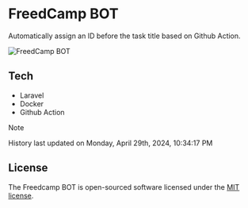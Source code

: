 # FreedCamp BOT

Automatically assign an ID before the task title based on Github Action.

![FreedCamp BOT](https://repository-images.githubusercontent.com/737932867/7d34798b-2680-471c-b089-a78a718d3d6a)

## Tech

- Laravel
- Docker
- Github Action

> [!NOTE]  
> History last updated on Monday, April 29th, 2024, 10:34:17 PM

## License

The Freedcamp BOT is open-sourced software licensed under the [MIT license](https://opensource.org/licenses/MIT).
